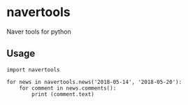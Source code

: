 # navertools

Naver tools for python

## Usage

```
import navertools

for news in navertools.news('2018-05-14', '2018-05-20'):
    for comment in news.comments():
        print (comment.text)
```
